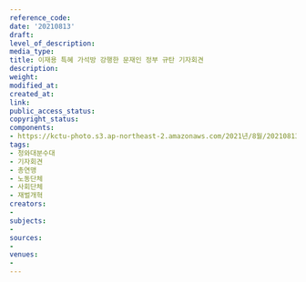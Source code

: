 ```yaml
---
reference_code: 
date: '20210813'
draft: 
level_of_description: 
media_type: 
title: 이재용 특혜 가석방 강행한 문재인 정부 규탄 기자회견
description: 
weight: 
modified_at: 
created_at: 
link: 
public_access_status: 
copyright_status: 
components:
- https://kctu-photo.s3.ap-northeast-2.amazonaws.com/2021년/8월/20210813-이재용+특혜+가석방+강행한+문재인+정부+규탄+기자회견_청와대분수대_기자회견_총연맹_노동단체_사회단체_재벌개혁/_1D20151.jpg
tags:
- 청와대분수대
- 기자회견
- 총연맹
- 노동단체
- 사회단체
- 재벌개혁
creators:
- 
subjects:
- 
sources:
- 
venues:
- 
---
```

